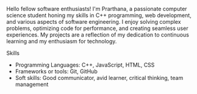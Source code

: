 Hello fellow software enthusiasts!
I'm Prarthana, a passionate computer science student honing my skills in C++ programming, web development, and various aspects of software engineering. I enjoy solving complex problems, optimizing code for performance, and creating seamless user experiences. My projects are a reflection of my dedication to continuous learning and my enthusiasm for technology.

Skills
- Programming Languages: C++, JavaScript, HTML, CSS
- Frameworks or tools: Git, GitHub
- Soft skills: Good communicator, avid learner, critical thinking, team management 
